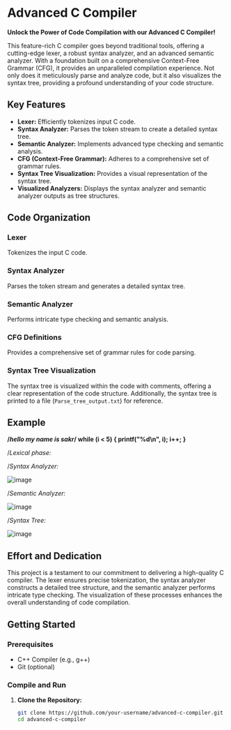 # Advanced C Compiler

**Unlock the Power of Code Compilation with our Advanced C Compiler!**

This feature-rich C compiler goes beyond traditional tools, offering a cutting-edge lexer, a robust syntax analyzer, and an advanced semantic analyzer. With a foundation built on a comprehensive Context-Free Grammar (CFG), it provides an unparalleled compilation experience. Not only does it meticulously parse and analyze code, but it also visualizes the syntax tree, providing a profound understanding of your code structure.

## Key Features

- **Lexer:** Efficiently tokenizes input C code.
- **Syntax Analyzer:** Parses the token stream to create a detailed syntax tree.
- **Semantic Analyzer:** Implements advanced type checking and semantic analysis.
- **CFG (Context-Free Grammar):** Adheres to a comprehensive set of grammar rules.
- **Syntax Tree Visualization:** Provides a visual representation of the syntax tree.
- **Visualized Analyzers:** Displays the syntax analyzer and semantic analyzer outputs as tree structures.

## Code Organization

### Lexer
Tokenizes the input C code.

### Syntax Analyzer
Parses the token stream and generates a detailed syntax tree.

### Semantic Analyzer
Performs intricate type checking and semantic analysis.

### CFG Definitions
Provides a comprehensive set of grammar rules for code parsing.

### Syntax Tree Visualization
The syntax tree is visualized within the code with comments, offering a clear representation of the code structure. Additionally, the syntax tree is printed to a file (`Parse_tree_output.txt`) for reference.

## Example

   **/*hello my name is sakr*/
   while (i < 5) {
   printf("%d\n", i);
    i++;
   }**

   /*Lexical phase:*

     

   /*Syntax Analyzer:*

   ![image](https://github.com/Sakr00/Advanced-C-Compiler/assets/111249727/d8b6f535-966e-49be-a599-bd5574a8d369)


   /*Semantic Analyzer:*

   ![image](https://github.com/Sakr00/Advanced-C-Compiler/assets/111249727/4ca82414-a4c5-4fb1-85b1-05f490d32391)


   /*Syntax Tree:*

   ![image](https://github.com/Sakr00/Advanced-C-Compiler/assets/111249727/e284805d-6ff6-4566-95ec-b101d598786a)


## Effort and Dedication

This project is a testament to our commitment to delivering a high-quality C compiler. The lexer ensures precise tokenization, the syntax analyzer constructs a detailed tree structure, and the semantic analyzer performs intricate type checking. The visualization of these processes enhances the overall understanding of code compilation.

## Getting Started

### Prerequisites

- C++ Compiler (e.g., g++)
- Git (optional)

### Compile and Run

1. **Clone the Repository:**

   ```bash
   git clone https://github.com/your-username/advanced-c-compiler.git
   cd advanced-c-compiler
